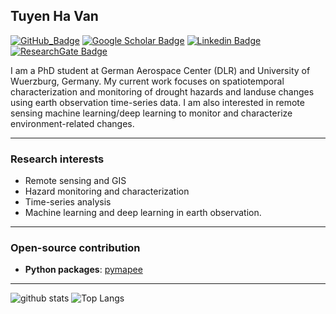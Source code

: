 ## Tuyen Ha Van

[![GitHub_Badge](https://img.shields.io/github/followers/tuyenhavan?style=social)](https://github.com/tuyenhavan?tab=followers)
[![Google Scholar Badge](https://img.shields.io/badge/Google-scholar-bluegray)](https://scholar.google.com/citations?user=5DBgVpUAAAAJ&hl=en)
[![Linkedin Badge](https://img.shields.io/badge/My-LinkeIn-blue)](https://www.linkedin.com/in/tuyen-ha-van-435856128/)
[![ResearchGate Badge](https://img.shields.io/badge/My-ResearchGate-yellow)](https://www.researchgate.net/profile/Tuyen-Ha/research)

I am a PhD student at German Aerospace Center (DLR) and University of Wuerzburg, Germany. My current work focuses on spatiotemporal characterization and monitoring of drought hazards and landuse changes using earth observation time-series data. I am also interested in remote sensing machine learning/deep learning to monitor and characterize environment-related changes. 

--- 
### Research interests

- Remote sensing and GIS
- Hazard monitoring and characterization
- Time-series analysis
- Machine learning and deep learning in earth observation.
---

### Open-source contribution

- **Python packages**: [pymapee](https://github.com/tuyenhavan/pymapee)

---
![github stats](https://github-readme-stats-sigma-five.vercel.app/api?username=tuyenhavan&show_icons=true)
![Top Langs](https://github-readme-stats-sigma-five.vercel.app/api/top-langs/?username=tuyenhavan&langs_count=3&hide=javascript,go,html,css,tex)

<!-- ![Top Langs](https://github-readme-stats.vercel.app/api/top-langs/?username=tuyenhavan&hide_langs_below=10) -->
